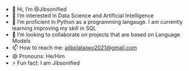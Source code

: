 - 👋 Hi, I’m @Jibsonified
- 👀 I’m interested in Data Science and Artificial Intelligence
- 🌱 I’m proficient in Python as a programming langauge. I am currently learning improving my skill in SQL
- 💞️ I’m looking to collaborate on projects that are based on Language Models
- 📫 How to reach me: ajibolataiwo2021@gmail.com
- 😄 Pronouns: He/Him
- ⚡ Fun fact: I am Jibsonified

<!---
Jibsonified/Jibsonified is a ✨ special ✨ repository because its `README.md` (this file) appears on your GitHub profile.
You can click the Preview link to take a look at your changes.
--->
